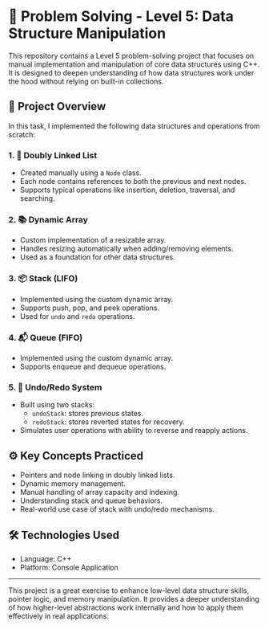 # 🔗 Problem Solving - Level 5: Data Structure Manipulation

This repository contains a Level 5 problem-solving project that focuses on manual implementation and manipulation of core data structures using C++. It is designed to deepen understanding of how data structures work under the hood without relying on built-in collections.

## 🚀 Project Overview

In this task, I implemented the following data structures and operations from scratch:

### 1. 🧱 Doubly Linked List
- Created manually using a `Node` class.
- Each node contains references to both the previous and next nodes.
- Supports typical operations like insertion, deletion, traversal, and searching.

### 2. 📚 Dynamic Array
- Custom implementation of a resizable array.
- Handles resizing automatically when adding/removing elements.
- Used as a foundation for other data structures.

### 3. 📦 Stack (LIFO)
- Implemented using the custom dynamic array.
- Supports push, pop, and peek operations.
- Used for `undo` and `redo` operations.

### 4. 📬 Queue (FIFO)
- Implemented using the custom dynamic array.
- Supports enqueue and dequeue operations.

### 5. 🔁 Undo/Redo System
- Built using two stacks:
  - `undoStack`: stores previous states.
  - `redoStack`: stores reverted states for recovery.
- Simulates user operations with ability to reverse and reapply actions.

## ⚙️ Key Concepts Practiced
- Pointers and node linking in doubly linked lists.
- Dynamic memory management.
- Manual handling of array capacity and indexing.
- Understanding stack and queue behaviors.
- Real-world use case of stack with undo/redo mechanisms.

## 🛠️ Technologies Used
- Language: C++
- Platform: Console Application

---

This project is a great exercise to enhance low-level data structure skills, pointer logic, and memory manipulation. It provides a deeper understanding of how higher-level abstractions work internally and how to apply them effectively in real applications.

